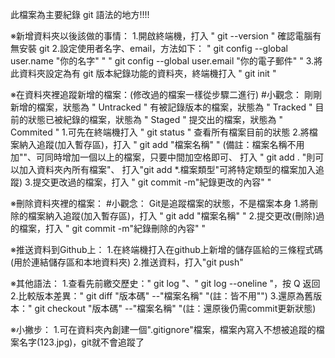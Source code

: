 此檔案為主要紀錄 git 語法的地方!!!!

※新增資料夾以後該做的事情：
    1.開啟終端機，打入 " git --version " 確認電腦有無安裝 git
    2.設定使用者名字、email，方法如下：
        " git config --global user.name "你的名字" "
        " git config --global user.email "你的電子郵件" "
    3.將此資料夾設定為有 git 版本紀錄功能的資料夾，終端機打入 " git init "

※在資料夾裡追蹤新增的檔案：(修改過的檔案一樣從步驟二進行)
    #小觀念：
        剛剛新增的檔案，狀態為 " Untracked "
        有被記錄版本的檔案，狀態為 " Tracked "
        目前的狀態已被紀錄的檔案，狀態為 " Staged "
        提交出的檔案，狀態為 " Commited "
    1.可先在終端機打入 " git status " 查看所有檔案目前的狀態
    2.將檔案納入追蹤(加入暫存區)，打入 " git add "檔案名稱" "
        (備註：檔案名稱不用加""、可同時增加一個以上的檔案，只要中間加空格即可、
        打入 " git add . "則可以加入資料夾內所有檔案"、
        打入"git add *.檔案類型"可將特定類型的檔案加入追蹤)
    3.提交更改過的檔案，打入 " git commit -m"紀錄更改的內容" "

※刪除資料夾裡的檔案：
    #小觀念：
        Git是追蹤檔案的狀態，不是檔案本身
    1.將刪除的檔案納入追蹤(加入暫存區)，打入 " git add "檔案名稱" "
    2.提交更改(刪除)過的檔案，打入 " git commit -m"紀錄刪除的內容" "

※推送資料到Github上：
    1.在終端機打入在github上新增的儲存區給的三條程式碼(用於連結儲存區和本地資料夾)
    2.推送資料，打入"git push"




※其他語法：
    1.查看先前繳交歷史：" git log "、" git log --oneline "，按 Q 返回
    2.比較版本差異：" git diff "版本碼" --"檔案名稱" "(註：皆不用"")
    3.還原為舊版本：" git checkout "版本碼" --"檔案名稱" "(註：還原後仍需commit更新狀態)

※小撇步：
    1.可在資料夾內創建一個".gitignore"檔案，檔案內寫入不想被追蹤的檔案名字(123.jpg)，git就不會追蹤了
